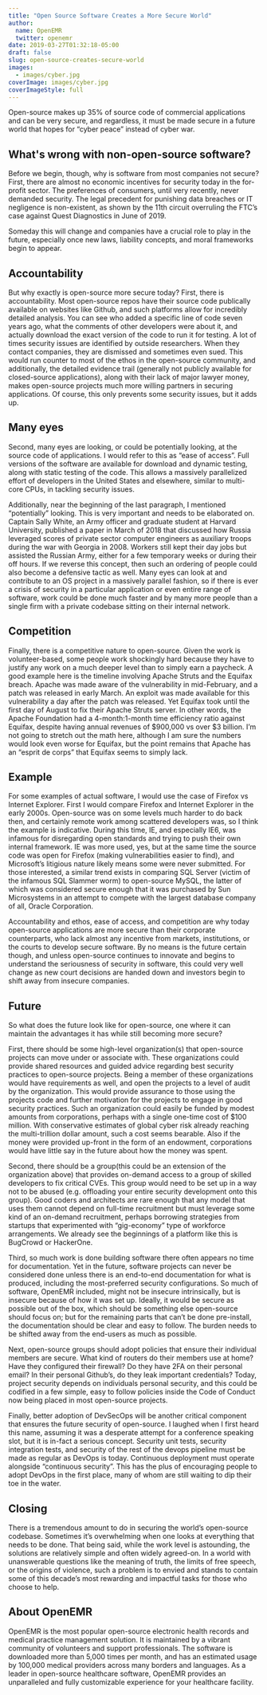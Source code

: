 ```yaml
---
title: "Open Source Software Creates a More Secure World"
author:
  name: OpenEMR
  twitter: openemr
date: 2019-03-27T01:32:18-05:00
draft: false
slug: open-source-creates-secure-world
images:
  - images/cyber.jpg
coverImage: images/cyber.jpg
coverImageStyle: full
---
```

Open-source makes up 35% of source code of commercial applications and can be very secure, and regardless, it must be made secure in a future world that hopes for “cyber peace” instead of cyber war.
<!--more-->

## What's wrong with non-open-source software?
Before we begin, though, why is software from most companies not secure? First, there are almost no economic incentives for security today in the for-profit sector. The preferences of consumers, until very recently, never demanded security. The legal precedent for punishing data breaches or IT negligence is non-existent, as shown by the 11th circuit overruling the FTC’s case against Quest Diagnostics in June of 2019.

Someday this will change and companies have a crucial role to play in the future, especially once new laws, liability concepts, and moral frameworks begin to appear. 

## Accountability
But why exactly is open-source more secure today? First, there is accountability. Most open-source repos have their source code publically available on websites like Github, and such platforms allow for incredibly detailed analysis. You can see who added a specific line of code seven years ago, what the comments of other developers were about it, and actually download the exact version of the code to run it for testing. A lot of times security issues are identified by outside researchers. When they contact companies, they are dismissed and sometimes even sued. This would run counter to most of the ethos in the open-source community, and additionally, the detailed evidence trail (generally not publicly available for closed-source applications), along with their lack of major lawyer money, makes open-source projects much more willing partners in securing applications. Of course, this only prevents some security issues, but it adds up.

## Many eyes
Second, many eyes are looking, or could be potentially looking, at the source code of applications. I would refer to this as “ease of access”. Full versions of the software are available for download and dynamic testing, along with static testing of the code. This allows a massively parallelized effort of developers in the United States and elsewhere, similar to multi-core CPUs, in tackling security issues. 

Additionally, near the beginning of the last paragraph, I mentioned “potentially” looking. This is very important and needs to be elaborated on. Captain Sally White, an Army officer and graduate student at Harvard University, published a paper in March of 2018 that discussed how Russia leveraged scores of private sector computer engineers as auxiliary troops during the war with Georgia in 2008. Workers still kept their day jobs but assisted the Russian Army, either for a few temporary weeks or during their off hours. If we reverse this concept, then such an ordering of people could also become a defensive tactic as well. Many eyes can look at and contribute to an OS project in a massively parallel fashion, so if there is ever a crisis of security in a particular application or even entire range of software, work could be done much faster and by many more people than a single firm with a private codebase sitting on their internal network. 

## Competition
Finally, there is a competitive nature to open-source. Given the work is volunteer-based, some people work shockingly hard because they have to justify any work on a much deeper level than to simply earn a paycheck. A good example here is the timeline involving Apache Struts and the Equifax breach. Apache was made aware of the vulnerability in mid-February, and a patch was released in early March. An exploit was made available for this vulnerability a day after the patch was released. Yet Equifax took until the first day of August to fix their Apache Struts server. In other words, the Apache Foundation had a 4-month:1-month time efficiency ratio against Equifax, despite having annual revenues of $900,000 vs over $3 billion. I’m not going to stretch out the math here, although I am sure the numbers would look even worse for Equifax, but the point remains that Apache has an “esprit de corps” that Equifax seems to simply lack. 

## Example
For some examples of actual software, I would use the case of Firefox vs Internet Explorer. First I would compare Firefox and Internet Explorer in the early 2000s. Open-source was on some levels much harder to do back then, and certainly remote work among scattered developers was, so I think the example is indicative. During this time, IE, and especially IE6, was infamous for disregarding open standards and trying to push their own internal framework. IE was more used, yes, but at the same time the source code was open for Firefox (making vulnerabilities easier to find), and Microsoft’s litigious nature likely means some were never submitted. For those interested, a similar trend exists in comparing SQL Server (victim of the infamous SQL Slammer worm) to open-source MySQL, the latter of which was considered secure enough that it was purchased by Sun Microsystems in an attempt to compete with the largest database company of all, Oracle Corporation.

Accountability and ethos, ease of access, and competition are why today open-source applications are more secure than their corporate counterparts, who lack almost any incentive from markets, institutions, or the courts to develop secure software. By no means is the future certain though, and unless open-source continues to innovate and begins to understand the seriousness of security in software, this could very well change as new court decisions are handed down and investors begin to shift away from insecure companies.

## Future
So what does the future look like for open-source, one where it can maintain the advantages it has while still becoming more secure?

First, there should be some high-level organization(s) that open-source projects can move under or associate with. These organizations could provide shared resources and guided advice regarding best security practices to open-source projects. Being a member of these organizations would have requirements as well, and open the projects to a level of audit by the organization. This would provide assurance to those using the projects code and further motivation for the projects to engage in good security practices. Such an organization could easily be funded by modest amounts from corporations, perhaps with a single one-time cost of $100 million. With conservative estimates of global cyber risk already reaching the multi-trillion dollar amount, such a cost seems bearable. Also if the money were provided up-front in the form of an endowment, corporations would have little say in the future about how the money was spent.

Second, there should be a group(this could be an extension of the organization above) that provides on-demand access to a group of skilled developers to fix critical CVEs. This group would need to be set up in a way not to be abused (e.g. offloading your entire security development onto this group). Good coders and architects are rare enough that any model that uses them cannot depend on full-time recruitment but must leverage some kind of an on-demand recruitment, perhaps borrowing strategies from startups that experimented with “gig-economy” type of workforce arrangements. We already see the beginnings of a platform like this is BugCrowd or HackerOne.

Third, so much work is done building software there often appears no time for documentation. Yet in the future, software projects can never be considered done unless there is an end-to-end documentation for what is produced, including the most-preferred security configurations. So much of software, OpenEMR included, might not be insecure intrinsically, but is insecure because of how it was set up. Ideally, it would be secure as possible out of the box, which should be something else open-source should focus on; but for the remaining parts that can’t be done pre-install, the documentation should be clear and easy to follow. The burden needs to be shifted away from the end-users as much as possible. 

Next, open-source groups should adopt policies that ensure their individual members are secure. What kind of routers do their members use at home? Have they configured their firewall? Do they have 2FA on their personal email? In their personal Github’s, do they leak important credentials? Today, project security depends on individuals personal security, and this could be codified in a few simple, easy to follow policies inside the Code of Conduct now being placed in most open-source projects.

Finally, better adoption of DevSecOps will be another critical component that ensures the future security of open-source. I laughed when I first heard this name, assuming it was a desperate attempt for a conference speaking slot, but it is in-fact a serious concept. Security unit tests, security integration tests, and security of the rest of the devops pipeline must be made as regular as DevOps is today. Continuous deployment must operate alongside “continuous security”. This has the plus of encouraging people to adopt DevOps in the first place, many of whom are still waiting to dip their toe in the water.

## Closing
There is a tremendous amount to do in securing the world’s open-source codebase. Sometimes it’s overwhelming when one looks at everything that needs to be done. That being said, while the work level is astounding, the solutions are relatively simple and often widely agreed-on. In a world with unanswerable questions like the meaning of truth, the limits of free speech, or the origins of violence, such a problem is to envied and stands to contain some of this decade’s most rewarding and impactful tasks for those who choose to help.

## About OpenEMR
OpenEMR is the most popular open-source electronic health records and medical practice management solution. It is maintained by a vibrant community of volunteers and support professionals. The software is downloaded more than 5,000 times per month, and has an estimated usage by 100,000 medical providers across many borders and languages. As a leader in open-source healthcare software, OpenEMR provides an unparalleled and fully customizable experience for your healthcare facility.
